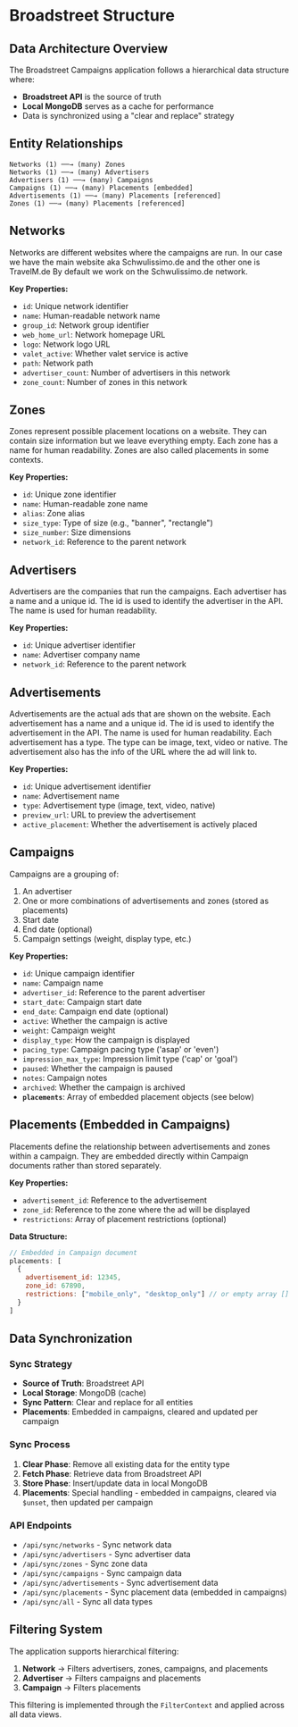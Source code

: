 # Broadstreet Structure

## Data Architecture Overview

The Broadstreet Campaigns application follows a hierarchical data structure where:
- **Broadstreet API** is the source of truth
- **Local MongoDB** serves as a cache for performance
- Data is synchronized using a "clear and replace" strategy

## Entity Relationships

```
Networks (1) ──→ (many) Zones
Networks (1) ──→ (many) Advertisers
Advertisers (1) ──→ (many) Campaigns
Campaigns (1) ──→ (many) Placements [embedded]
Advertisements (1) ──→ (many) Placements [referenced]
Zones (1) ──→ (many) Placements [referenced]
```

## Networks
Networks are different websites where the campaigns are run. 
In our case we have the main website aka Schwulissimo.de and the other one is TravelM.de
By default we work on the Schwulissimo.de network.

**Key Properties:**
- `id`: Unique network identifier
- `name`: Human-readable network name
- `group_id`: Network group identifier
- `web_home_url`: Network homepage URL
- `logo`: Network logo URL
- `valet_active`: Whether valet service is active
- `path`: Network path
- `advertiser_count`: Number of advertisers in this network
- `zone_count`: Number of zones in this network

## Zones
Zones represent possible placement locations on a website. They can contain size information but we leave everything empty.
Each zone has a name for human readability.
Zones are also called placements in some contexts.

**Key Properties:**
- `id`: Unique zone identifier
- `name`: Human-readable zone name
- `alias`: Zone alias
- `size_type`: Type of size (e.g., "banner", "rectangle")
- `size_number`: Size dimensions
- `network_id`: Reference to the parent network

## Advertisers
Advertisers are the companies that run the campaigns.
Each advertiser has a name and a unique id.
The id is used to identify the advertiser in the API.
The name is used for human readability.

**Key Properties:**
- `id`: Unique advertiser identifier
- `name`: Advertiser company name
- `network_id`: Reference to the parent network

## Advertisements
Advertisements are the actual ads that are shown on the website.
Each advertisement has a name and a unique id.
The id is used to identify the advertisement in the API.
The name is used for human readability.
Each advertisement has a type.
The type can be image, text, video or native.
The advertisement also has the info of the URL where the ad will link to.

**Key Properties:**
- `id`: Unique advertisement identifier
- `name`: Advertisement name
- `type`: Advertisement type (image, text, video, native)
- `preview_url`: URL to preview the advertisement
- `active_placement`: Whether the advertisement is actively placed

## Campaigns
Campaigns are a grouping of:
1) An advertiser
2) One or more combinations of advertisements and zones (stored as placements)
3) Start date
4) End date (optional)
5) Campaign settings (weight, display type, etc.)

**Key Properties:**
- `id`: Unique campaign identifier
- `name`: Campaign name
- `advertiser_id`: Reference to the parent advertiser
- `start_date`: Campaign start date
- `end_date`: Campaign end date (optional)
- `active`: Whether the campaign is active
- `weight`: Campaign weight
- `display_type`: How the campaign is displayed
- `pacing_type`: Campaign pacing type ('asap' or 'even')
- `impression_max_type`: Impression limit type ('cap' or 'goal')
- `paused`: Whether the campaign is paused
- `notes`: Campaign notes
- `archived`: Whether the campaign is archived
- **`placements`**: Array of embedded placement objects (see below)

## Placements (Embedded in Campaigns)
Placements define the relationship between advertisements and zones within a campaign.
They are embedded directly within Campaign documents rather than stored separately.

**Key Properties:**
- `advertisement_id`: Reference to the advertisement
- `zone_id`: Reference to the zone where the ad will be displayed
- `restrictions`: Array of placement restrictions (optional)

**Data Structure:**
```javascript
// Embedded in Campaign document
placements: [
  {
    advertisement_id: 12345,
    zone_id: 67890,
    restrictions: ["mobile_only", "desktop_only"] // or empty array []
  }
]
```

## Data Synchronization

### Sync Strategy
- **Source of Truth**: Broadstreet API
- **Local Storage**: MongoDB (cache)
- **Sync Pattern**: Clear and replace for all entities
- **Placements**: Embedded in campaigns, cleared and updated per campaign

### Sync Process
1. **Clear Phase**: Remove all existing data for the entity type
2. **Fetch Phase**: Retrieve data from Broadstreet API
3. **Store Phase**: Insert/update data in local MongoDB
4. **Placements**: Special handling - embedded in campaigns, cleared via `$unset`, then updated per campaign

### API Endpoints
- `/api/sync/networks` - Sync network data
- `/api/sync/advertisers` - Sync advertiser data  
- `/api/sync/zones` - Sync zone data
- `/api/sync/campaigns` - Sync campaign data
- `/api/sync/advertisements` - Sync advertisement data
- `/api/sync/placements` - Sync placement data (embedded in campaigns)
- `/api/sync/all` - Sync all data types

## Filtering System
The application supports hierarchical filtering:
1. **Network** → Filters advertisers, zones, campaigns, and placements
2. **Advertiser** → Filters campaigns and placements
3. **Campaign** → Filters placements

This filtering is implemented through the `FilterContext` and applied across all data views.




